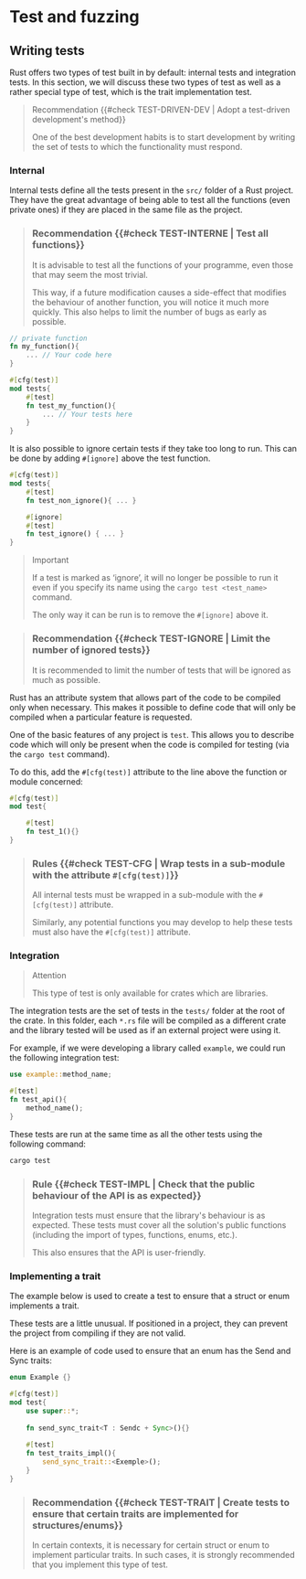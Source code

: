 # Test and fuzzing

## Writing tests

Rust offers two types of test built in by default: internal tests and integration tests. 
In this section, we will discuss these two types of test as well as a rather special type of test, which is the trait implementation test.

> Recommendation {{#check TEST-DRIVEN-DEV | Adopt a test-driven development's method}}
>
> One of the best development habits is to start development by writing the set of tests to which the functionality must respond. 

### Internal

Internal tests define all the tests present in the `src/` folder of a Rust project. They have the great advantage of being able to test all the functions (even private ones) if they are placed in the same file as the project.


> ### Recommendation {{#check TEST-INTERNE | Test all functions}}
>
> It is advisable to test all the functions of your programme, even those that may seem the most trivial.
> 
> This way, if a future modification causes a side-effect that modifies the behaviour of another function, you will notice it much more quickly.
> This also helps to limit the number of bugs as early as possible. 

```rust
// private function
fn my_function(){
	... // Your code here
}

#[cfg(test)]
mod tests{
	#[test]
	fn test_my_function(){
		... // Your tests here
	}
}
```

It is also possible to ignore certain tests if they take too long to run. This can be done by adding `#[ignore]` above the test function.

```rust
#[cfg(test)]
mod tests{
	#[test]
	fn test_non_ignore(){ ... }

	#[ignore]
	#[test]
	fn test_ignore() { ... }
}
```

> Important
>
> If a test is marked as ‘ignore’, it will no longer be possible to run it even if you specify its name using the `cargo test <test_name>` command. 
> 
> The only way it can be run is to remove the `#[ignore]` above it.

> ### Recommendation {{#check TEST-IGNORE | Limit the number of ignored tests}}
>
> It is recommended to limit the number of tests that will be ignored as much as possible. 

Rust has an attribute system that allows part of the code to be compiled only when necessary. 
This makes it possible to define code that will only be compiled when a particular feature is requested. 

One of the basic features of any project is `test`. This allows you to describe code which will only be present when the code is compiled for testing (via the `cargo test` command).

To do this, add the `#[cfg(test)]` attribute to the line above the function or module concerned: 
```rust
#[cfg(test)]
mod test{

	#[test]
	fn test_1(){}
}
```

> ### Rules {{#check TEST-CFG | Wrap tests in a sub-module with the attribute `#[cfg(test)]`}}
>
> All internal tests must be wrapped in a sub-module with the `#[cfg(test)]` attribute.
> 
> Similarly, any potential functions you may develop to help these tests must also have the `#[cfg(test)]` attribute.
### Integration

> Attention
>
> This type of test is only available for crates which are libraries.

The integration tests are the set of tests in the `tests/` folder at the root of the crate. 
In this folder, each `*.rs` file will be compiled as a different crate and the library tested will be used as if an external project were using it.  

For example, if we were developing a library called `example`, we could run the following integration test: 
```rust
use example::method_name;

#[test]
fn test_api(){
	method_name();
}
```

These tests are run at the same time as all the other tests using the following command: 
```bash
cargo test
```

> ### Rule {{#check TEST-IMPL | Check that the public behaviour of the API is as expected}}
>
> Integration tests must ensure that the library's behaviour is as expected. These tests must cover all the solution's public functions (including the import of types, functions, enums, etc.).
> 
> This also ensures that the API is user-friendly.

### Implementing a trait

The example below is used to create a test to ensure that a struct or enum implements a trait.

These tests are a little unusual. If positioned in a project, they can prevent the project from compiling if they are not valid.

Here is an example of code used to ensure that an enum has the Send and Sync traits: 

```rust
enum Example {}

#[cfg(test)]
mod test{
	use super::*;
	
	fn send_sync_trait<T : Sendc + Sync>(){}
	
	#[test]
	fn test_traits_impl(){
		send_sync_trait::<Exemple>();
	}
}
```

> ### Recommendation {{#check TEST-TRAIT | Create tests to ensure that certain traits are implemented for structures/enums}}
>
> In certain contexts, it is necessary for certain struct or enum to implement particular traits. 
> In such cases, it is strongly recommended that you implement this type of test.

<!-- ## Fuzzing

### cargo-fuzz

<mark>TODO</mark>: good practices in fuzzing programs or part of programs.
--> 